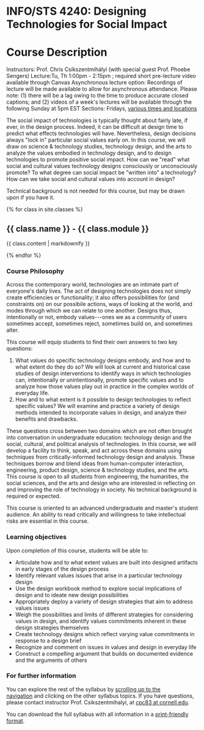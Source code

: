 INFO/STS 4240: Designing Technologies for Social Impact
=======================================================

# Course Description

Instructors: Prof. Chris Csíkszentmihályi (with special guest Prof. Phoebe Sengers)
Lecture:Tu, Th 1:00pm - 2:15pm ; required short pre-lecture video available through Canvas
Asynchronous lecture option: Recordings of lecture will be made available to allow for asynchronous attendance. Please note: (1) there will be a lag owing to the time to produce accurate closed captions; and (2) videos of a week's lectures will be available through the following Sunday at 5pm EST
Sections: Fridays, [various times and locations](https://classes.cornell.edu/browse/roster/FA21/class/INFO/4240)

The social impact of technologies is typically thought about fairly late, if ever, in the design process. Indeed, it can be difficult at design time to predict what effects technologies will have. Nevertheless, design decisions always "lock in" particular social values early on. In this course, we will draw on science & technology studies, technology design, and the arts to analyze the values embodied in technology design, and to design technologies to promote positive social impact. How can we "read" what social and cultural values technology designs consciously or unconsciously promote? To what degree can social impact be "written into" a technology? How can we take social and cultural values into account in design?

Technical background is not needed for this course, but may be drawn upon if you have it.

{% for class in site.classes %}
  <h2>{{ class.name }} - {{ class.module }}</h2>
  <p>{{ class.content | markdownify }}</p>
{% endfor %}

### Course Philosophy

Across the contemporary world, technologies are an intimate part of everyone's daily lives. The act of designing technologies does not simply create efficiencies or functionality; it also offers possibilities for (and constraints on) on our possibile actions, ways of looking at the world, and modes through which we can relate to one another. Designs thus, intentionally or not, embody values---ones we as a community of users sometimes accept, sometimes reject, sometimes build on, and sometimes alter.

This course will equip students to find their own answers to two key questions:

1. What values do specific technology designs embody, and how and to what extent do they do so?
   We will look at current and historical case studies of design interventions to identify ways in which technologies can, intentionally or unintentionally, promote specific values and to analyze how those values play out in practice in the complex worlds of everyday life.
2. How and to what extent is it possible to design technologies to reflect specific values?
   We will examine and practice a variety of design methods intended to incorporate values in design, and analyze their benefits and drawbacks.

These questions cross between two domains which are not often brought into conversation in undergraduate education: technology design and the social, cultural, and political analysis of technologies. In this course, we will develop a facility to think, speak, and act across these domains using techniques from critically-informed technology design and analysis. These techniques borrow and blend ideas from human-computer interaction, engineering, product design, science & technology studies, and the arts. This course is open to all students from engineering, the humanities, the social sciences, and the arts and design who are interested in reflecting on and improving the role of technology in society. No technical background is required or expected.

This course is oriented to an advanced undergraduate and master's student audience. An ability to read critically and willingness to take intellectual risks are essential in this course.

### Learning objectives

Upon completion of this course, students will be able to:

- Articulate how and to what extent values are built into designed artifacts in early stages of the design process
- Identify relevant values issues that arise in a particular technology design
- Use the design workbook method to explore social implications of design and to ideate new design possibilities
- Appropriately deploy a variety of design strategies that aim to address values issues
- Weigh the possibilities and limits of different strategies for considering values in design, and identify values commitments inherent in these design strategies themselves
- Create technology designs which reflect varying value commitments in response to a design brief
- Recognize and comment on issues in values and design in everyday life
- Construct a compelling argument that builds on documented evidence and the arguments of others

### For further information

You can explore the rest of the syllabus by [scrolling up to the navigation](https://courses.infosci.cornell.edu/info4240/2021fa/index.php#menu) and clicking on the other syllabus topics. If you have questions, please contact instructor Prof. Csikszentmihalyi, at [cpc83 at cornell.edu](mailto:cpc83@cornell.edu).

You can download the full syllabus with all information in a [print-friendly format](https://courses.infosci.cornell.edu/info4240/2021fa/printsyllabus.php).
